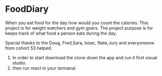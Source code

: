 # FoodDiary
When you eat food for the day how would you count the calories.
This project is for weight watchers and gym goers.
The project purpose is for keeps track of what food a person eats during the day.

Special thanks to the Doug, Fred,Sara, Issac, Nate,Jury and everyoneone from cohort 53 helped.

1. In order to start download the clone down the app and run it first visual studio.
2. then run react in your termanal.


